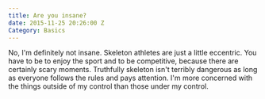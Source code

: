 ```yaml
---
title: Are you insane?
date: 2015-11-25 20:26:00 Z
Category: Basics
---
```


No, I'm definitely not insane. Skeleton athletes are just a little eccentric. You have to be to enjoy the sport and to be competitive, because there are certainly scary moments. Truthfully skeleton isn't terribly dangerous as long as everyone follows the rules and pays attention. I'm more concerned with the things outside of my control than those under my control.